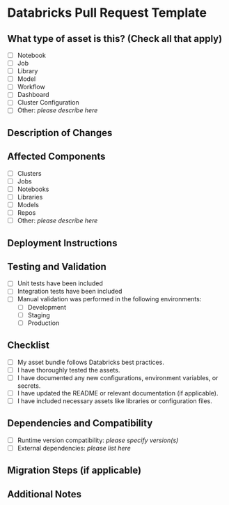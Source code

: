 # Databricks Pull Request Template

## What type of asset is this? (Check all that apply)

- [ ] Notebook
- [ ] Job
- [ ] Library
- [ ] Model
- [ ] Workflow
- [ ] Dashboard
- [ ] Cluster Configuration
- [ ] Other: _please describe here_

## Description of Changes

<!---
Provide a clear and concise description of the asset(s) you are adding or updating.
- What changes were made?
- Why are these changes necessary?
- Include details about improvements, bug fixes, new features, or optimizations.
If this is linked to an existing issue, mention it here (e.g., "Fixes #123").
-->

## Affected Components

<!---
List all Databricks components affected by this PR (e.g., clusters, jobs, models, etc.).
If applicable, describe the downstream impact and any changes required for existing workflows.
-->

- [ ] Clusters
- [ ] Jobs
- [ ] Notebooks
- [ ] Libraries
- [ ] Models
- [ ] Repos
- [ ] Other: _please describe here_

## Deployment Instructions

<!---
Provide detailed instructions for deploying this bundle in Databricks. Include:
- Steps for applying the changes (e.g., deploying notebooks, jobs, etc.)
- Any cluster configurations or environment changes required
- Any additional setup, like secrets or database credentials, needed for deployment
-->

## Testing and Validation

<!---
Describe the testing performed for this bundle:
- How did you verify the assets function as expected?
- Any unit or integration tests included?
- Any environment-specific tests (e.g., tested in staging or production)?
Be specific and link any test results if applicable.
-->

- [ ] Unit tests have been included
- [ ] Integration tests have been included
- [ ] Manual validation was performed in the following environments:
  - [ ] Development
  - [ ] Staging
  - [ ] Production

## Checklist

<!---
Ensure the following items have been completed. If not applicable, remove them.
-->

- [ ] My asset bundle follows Databricks best practices.
- [ ] I have thoroughly tested the assets.
- [ ] I have documented any new configurations, environment variables, or secrets.
- [ ] I have updated the README or relevant documentation (if applicable).
- [ ] I have included necessary assets like libraries or configuration files.

## Dependencies and Compatibility

<!---
List any dependencies this bundle has (e.g., libraries, runtime versions, external APIs, etc.).
If any backward-incompatible changes were introduced, explain here.
-->

- [ ] Runtime version compatibility: _please specify version(s)_
- [ ] External dependencies: _please list here_

## Migration Steps (if applicable)

<!---
If this PR introduces changes that require migration steps (e.g., upgrading models or libraries), list the steps here.
Include information about data migrations, config changes, or cleanup tasks.
-->

## Additional Notes

<!---
Add any additional information that reviewers should be aware of.
This could include specific deployment concerns, potential impact on existing workflows, or any limitations.
-->
